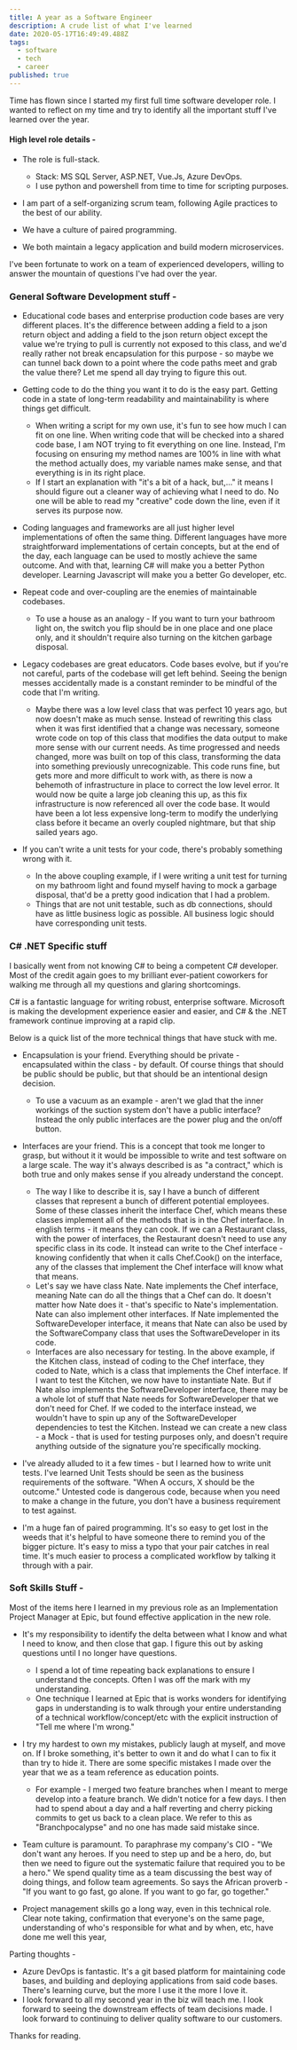 ```yaml
---
title: A year as a Software Engineer
description: A crude list of what I've learned
date: 2020-05-17T16:49:49.488Z
tags:
  - software
  - tech
  - career
published: true
---
```

Time has flown since I started my first full time software developer role. I wanted to reflect on my time and try to identify all the important stuff I've learned over the year. 

#### High level role details -

* The role is full-stack. 

  * Stack: MS SQL Server, ASP.NET, Vue.Js, Azure DevOps. 
  * I use python and powershell from time to time for scripting purposes. 
* I am part of a self-organizing scrum team, following Agile practices to the best of our ability. 
* We have a culture of paired programming. 
* We both maintain a legacy application and build modern microservices. 

I've been fortunate to work on a team of experienced developers, willing to answer the mountain of questions I've had over the year. 

### General Software Development stuff -

* Educational code bases and enterprise production code bases are very different places. It's the difference between adding a field to a json return object and adding a field to the json return object except the value we're trying to pull is currently not exposed to this class, and we'd really rather not break encapsulation for this purpose - so maybe we can tunnel back down to a point where the code paths meet and grab the value there? Let me spend all day trying to figure this out. 
* Getting code to do the thing you want it to do is the easy part. Getting code in a state of long-term readability and maintainability is where things get difficult. 

  * When writing a script for my own use, it's fun to see how much I can fit on one line. When writing code that will be checked into a shared code base, I am NOT trying to fit everything on one line. Instead, I'm focusing on ensuring my method names are 100% in line with what the method actually does, my variable names make sense, and that everything is in its right place. 
  * If I start an explanation with "it's a bit of a hack, but,..." it means I should figure out a cleaner way of achieving what I need to do. No one will be able to read my "creative" code down the line, even if it serves its purpose now. 
* Coding languages and frameworks are all just higher level implementations of often the same thing. Different languages have more straightforward implementations of certain concepts, but at the end of the day, each language can be used to mostly achieve the same outcome. And with that, learning C# will make you a better Python developer. Learning Javascript will make you a better Go developer, etc. 
* Repeat code and over-coupling are the enemies of maintainable codebases. 

  * To use a house as an analogy - If you want to turn your bathroom light on, the switch you flip should be in one place and one place only, and it shouldn't require also turning on the kitchen garbage disposal. 
* Legacy codebases are great educators. Code bases evolve, but if you're not careful, parts of the codebase will get left behind. Seeing the benign messes accidentally made is a constant reminder to be mindful of the code that I'm writing. 

  * Maybe there was a low level class that was perfect 10 years ago, but now doesn't make as much sense. Instead of rewriting this class when it was first identified that a change was necessary, someone wrote code on top of this class that modifies the data output to make more sense with our current needs. As time progressed and needs changed, more was built on top of this class, transforming the data into something previously unrecognizable. This code runs fine, but gets more and more difficult to work with, as there is now a behemoth of infrastructure in place to correct the low level error. It would now be quite a large job cleaning this up, as this fix infrastructure is now referenced all over the code base. It would have been a lot less expensive long-term to modify the underlying class before it became an overly coupled nightmare, but that ship sailed years ago. 
* If you can't write a unit tests for your code, there's probably something wrong with it. 

  * In the above coupling example, if I were writing a unit test for turning on my bathroom light and found myself having to mock a garbage disposal, that'd be a pretty good indication that I had a problem. 
  * Things that are not unit testable, such as db connections, should have as little business logic as possible. All business logic should have corresponding unit tests. 

### C# .NET Specific stuff

I basically went from not knowing C# to being a competent C# developer. Most of the credit again goes to my brilliant ever-patient coworkers for walking me through all my questions and glaring shortcomings. 

C# is a fantastic language for writing robust, enterprise software. Microsoft is making the development experience easier and easier, and C# & the .NET framework continue improving at a rapid clip. 

Below is a quick list of the more technical things that have stuck with me. 

* Encapsulation is your friend. Everything should be private - encapsulated within the class - by default. Of course things that should be public should be public, but that should be an intentional design decision. 

  * To use a vacuum as an example - aren't we glad that the inner workings of the suction system don't have a public interface? Instead the only public interfaces are the power plug and the on/off button. 
* Interfaces are your friend. This is a concept that took me longer to grasp, but without it it would be impossible to write and test software on a large scale. The way it's always described is as "a contract," which is both true and only makes sense if you already understand the concept. 

  * The way I like to describe it is, say I have a bunch of different classes that represent a bunch of different potential employees. Some of these classes inherit the interface Chef, which means these classes implement all of the methods that is in the Chef interface. In english terms - it means they can cook. If we can a Restaurant class, with the power of interfaces, the Restaurant doesn't need to use any specific class in its code. It instead can write to the Chef interface - knowing confidently that when it calls Chef.Cook() on the interface, any of the classes that implement the Chef interface will know what that means. 
  * Let's say we have class Nate. Nate implements the Chef interface, meaning Nate can do all the things that a Chef can do. It doesn't matter how Nate does it - that's specific to Nate's implementation. Nate can also implement other interfaces. If Nate implemented the SoftwareDeveloper interface, it means that Nate can also be used by the SoftwareCompany class that uses the SoftwareDeveloper in its code. 
  * Interfaces are also necessary for testing. In the above example, if the Kitchen class, instead of coding to the Chef interface, they coded to Nate, which is a class that implements the Chef interface. If I want to test the Kitchen, we now have to instantiate Nate. But if Nate also implements the SoftwareDeveloper interface, there may be a whole lot of stuff that Nate needs for SoftwareDeveloper that we don't need for Chef. If we coded to the interface instead, we wouldn't have to spin up any of the SoftwareDeveloper dependencies to test the Kitchen. Instead we can create a new class - a Mock - that is used for testing purposes only, and doesn't require anything outside of the signature you're specifically mocking.
* I've already alluded to it a few times - but I learned how to write unit tests. I've learned Unit Tests should be seen as the business requirements of the software. "When A occurs, X should be the outcome." Untested code is dangerous code, because when you need to make a change in the future, you don't have a business requirement to test against. 
* I'm a huge fan of paired programming. It's so easy to get lost in the weeds that it's helpful to have someone there to remind you of the bigger picture. It's easy to miss a typo that your pair catches in real time. It's much easier to process a complicated workflow by talking it through with a pair.  

### Soft Skills Stuff -

Most of the items here I learned in my previous role as an Implementation Project Manager at Epic, but found effective application in the new role. 

* It's my responsibility to identify the delta between what I know and what I need to know, and then close that gap. I figure this out by asking questions until I no longer have questions. 

  * I spend a lot of time repeating back explanations to ensure I understand the concepts. Often I was off the mark with my understanding. 
  * One technique I learned at Epic that is works wonders for identifying gaps in understanding is to walk through your entire understanding of a technical workflow/concept/etc with the explicit instruction of "Tell me where I'm wrong." 
* I try my hardest to own my mistakes, publicly laugh at myself, and move on. If I broke something, it's better to own it and do what I can to fix it than try to hide it. There are some specific mistakes I made over the year that we as a team reference as education points. 

  * For example - I merged two feature branches when I meant to merge develop into a feature branch. We didn't notice for a few days. I then had to spend about a day and a half reverting and cherry picking commits to get us back to a clean place. We refer to this as "Branchpocalypse" and no one has made said mistake since. 
* Team culture is paramount. To paraphrase my company's CIO - "We don't want any heroes. If you need to step up and be a hero, do, but then we need to figure out the systematic failure that required you to be a hero." We spend quality time as a team discussing the best way of doing things, and follow team agreements. So says the African proverb - "If you want to go fast, go alone. If you want to go far, go together."
* Project management skills go a long way, even in this technical role. Clear note taking, confirmation that everyone's on the same page, understanding of who's responsible for what and by when, etc, have done me well this year, 

Parting thoughts - 

* Azure DevOps is fantastic. It's a git based platform for maintaining code bases, and building and deploying applications from said code bases. There's learning curve, but the more I use it the more I love it. 
* I look forward to all my second year in the biz will teach me. I look forward to seeing the downstream effects of team decisions made. I look forward to continuing to deliver quality software to our customers. 

Thanks for reading.